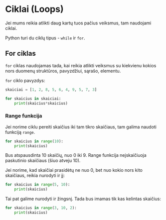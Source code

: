 # Ciklai (Loops)

Jei mums reikia atlikti daug kartų tuos pačius veiksmus, tam naudojami ciklai. 

Python turi du ciklų tipus - `while` ir `for`.

## For ciklas

`for` ciklas naudojamas tada, kai reikia atlikti veiksmus su kiekvienu kokios nors duomenų struktūros, pavyzdžiui, sąrašo, elementu.

`for` ciklo pavyzdys:

```python
skaiciai = [1, 2, 8, 5, 6, 4, 9, 5, 7, 3]

for skaicius in skaiciai:
    print(skaicius*skaicius)
```

### Range funkcija

Jei norime ciklu pereiti skaičius iki tam tikro skaičiaus, tam galima naudoti funkciją `range`. 

```python
for skaicius in range(10):
    print(skaicius)
```

Bus atspausdinta 10 skaičių, nuo 0 iki 9. Range funkcija neįskaičiuoja paskutinio skaičiaus (šiuo atveju 10).

Jei norime, kad skaičiai prasidėtų ne nuo 0, bet nuo kokio nors kito skaičiaus, reikia nurodyti ir jį:

```python
for skaicius in range(5, 10):
    print(skaicius)
```

Tai pat galime nurodyti ir žingsnį. Tada bus imamas tik kas kelintas skaičius:

```python
for skaicius in range(3, 10, 2):
    print(skaicius)
```



